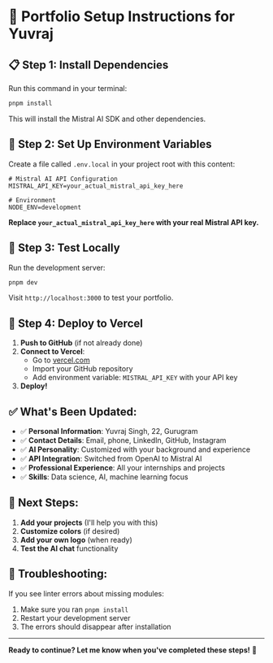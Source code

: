 # 🚀 Portfolio Setup Instructions for Yuvraj

## 📋 **Step 1: Install Dependencies**

Run this command in your terminal:

```bash
pnpm install
```

This will install the Mistral AI SDK and other dependencies.

## 🔐 **Step 2: Set Up Environment Variables**

Create a file called `.env.local` in your project root with this content:

```env
# Mistral AI API Configuration
MISTRAL_API_KEY=your_actual_mistral_api_key_here

# Environment
NODE_ENV=development
```

**Replace `your_actual_mistral_api_key_here` with your real Mistral API key.**

## 🎯 **Step 3: Test Locally**

Run the development server:

```bash
pnpm dev
```

Visit `http://localhost:3000` to test your portfolio.

## 🚀 **Step 4: Deploy to Vercel**

1. **Push to GitHub** (if not already done)
2. **Connect to Vercel**:
   - Go to [vercel.com](https://vercel.com)
   - Import your GitHub repository
   - Add environment variable: `MISTRAL_API_KEY` with your API key
3. **Deploy!**

## ✅ **What's Been Updated:**

- ✅ **Personal Information**: Yuvraj Singh, 22, Gurugram
- ✅ **Contact Details**: Email, phone, LinkedIn, GitHub, Instagram
- ✅ **AI Personality**: Customized with your background and experience
- ✅ **API Integration**: Switched from OpenAI to Mistral AI
- ✅ **Professional Experience**: All your internships and projects
- ✅ **Skills**: Data science, AI, machine learning focus

## 🎨 **Next Steps:**

1. **Add your projects** (I'll help you with this)
2. **Customize colors** (if desired)
3. **Add your own logo** (when ready)
4. **Test the AI chat** functionality

## 🔧 **Troubleshooting:**

If you see linter errors about missing modules:
1. Make sure you ran `pnpm install`
2. Restart your development server
3. The errors should disappear after installation

---

**Ready to continue? Let me know when you've completed these steps!** 🚀 